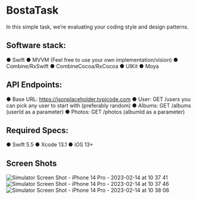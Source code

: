 # BostaTask
In this simple task, we’re evaluating your coding style and design patterns.

## Software stack:
  ● Swift
  ● MVVM (Feel free to use your own implementation/vision)
  ● Combine/RxSwift
  ● CombineCocoa/RxCocoa
  ● UIKit
  ● Moya

## API Endpoints:
  ● Base URL: https://jsonplaceholder.typicode.com
  ● User: GET /users you can pick any user to start with (preferably random)
  ● Albums: GET /albums (userId as a parameter)
  ● Photos: GET /photos (albumId as a parameter)

## Required Specs:
  ● Swift 5.5
  ● Xcode 13.1
  ● iOS 13+

## Screen Shots
![Simulator Screen Shot - iPhone 14 Pro - 2023-02-14 at 10 37 41](https://user-images.githubusercontent.com/117483832/218685838-97eb7249-9118-4ec7-b52b-8579cf9e3f17.png)
![Simulator Screen Shot - iPhone 14 Pro - 2023-02-14 at 10 37 46](https://user-images.githubusercontent.com/117483832/218685903-fb90c413-450f-437c-8d87-3ad0cebb0917.png)
![Simulator Screen Shot - iPhone 14 Pro - 2023-02-14 at 10 38 06](https://user-images.githubusercontent.com/117483832/218685954-b86ca719-182b-4a32-997b-02dd8c6bb90a.png)
